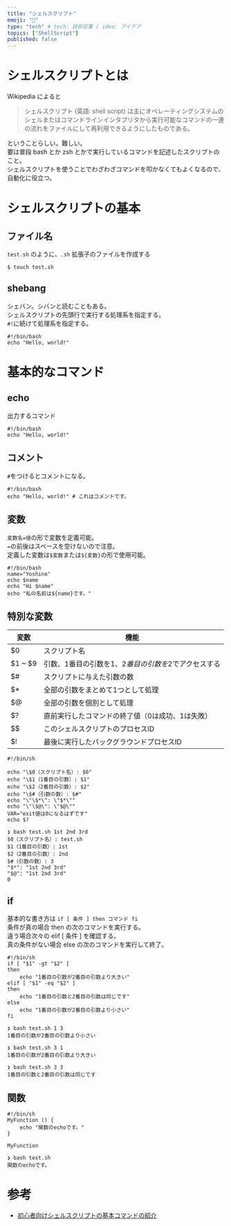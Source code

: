 ```yaml
---
title: "シェルスクリプト"
emoji: "🐚"
type: "tech" # tech: 技術記事 / idea: アイデア
topics: ["ShellScript"]
published: false
---
```

# シェルスクリプトとは
Wikipedia によると
> シェルスクリプト (英語: shell script) は主にオペレーティングシステムのシェルまたはコマンドラインインタプリタから実行可能なコマンドの一連の流れをファイルにして再利用できるようにしたものである。

ということらしい。難しい。  
要は普段 bash とか zsh とかで実行しているコマンドを記述したスクリプトのこと。  
シェルスクリプトを使うことでわざわざコマンドを叩かなくてもよくなるので、自動化に役立つ。

# シェルスクリプトの基本
## ファイル名
`test.sh` のように、`.sh` 拡張子のファイルを作成する
```shell
$ touch test.sh
```

## shebang
シェバン。シバンと読むこともある。  
シェルスクリプトの先頭行で実行する処理系を指定する。  
`#!`に続けて処理系を指定する。
```shell
#!/bin/bash
echo "Hello, world!"
```

# 基本的なコマンド
## echo
出力するコマンド
```shell
#!/bin/bash
echo "Hello, world!"
```

## コメント
`#`をつけるとコメントになる。
```shell
#!/bin/bash
echo "Hello, world!" # これはコメントです。
```

## 変数
`変数名=値`の形で変数を定義可能。  
`=`の前後はスペースを空けないので注意。  
定義した変数は`$変数`または`${変数}`の形で使用可能。
```shell
#!/bin/bash
name="Yoshino"
echo $name
echo "Hi $name"
echo "私の名前は${name}です。"
```

## 特別な変数
| 変数 | 機能 |
| --- | --- |
| $0 | スクリプト名 |
| $1 ~ $9 | 引数、1番目の引数を$1、2番目の引数を$2でアクセスする |
| $# | スクリプトに与えた引数の数 |
| $* | 全部の引数をまとめて1つとして処理 |
| $@ | 全部の引数を個別として処理 |
| $? | 直前実行したコマンドの終了値（0は成功、1は失敗） |
| $$ | このシェルスクリプトのプロセスID |
| $! | 最後に実行したバックグラウンドプロセスID |

```shell
#!/bin/sh

echo "\$0（スクリプト名）: $0"
echo "\$1（1番目の引数）: $1"
echo "\$2（2番目の引数）: $2"
echo "\$#（引数の数）: $#"
echo "\"\$*\": \"$*\""
echo "\"\$@\": \"$@\""
VAR="exit値は0になるはずです"
echo $?
```
```
❯ bash test.sh 1st 2nd 3rd
$0（スクリプト名）: test.sh
$1（1番目の引数）: 1st
$2（2番目の引数）: 2nd
$#（引数の数）: 3
"$*": "1st 2nd 3rd"
"$@": "1st 2nd 3rd"
0
```

## if
基本的な書き方は `if [ 条件 ] then コマンド fi`  
条件が真の場合 then の次のコマンドを実行する。  
違う場合次々の elif [ 条件 ] を確認する。  
真の条件がない場合 else の次のコマンドを実行して終了。

```shell
#!/bin/sh
if [ "$1" -gt "$2" ]
then 
    echo "1番目の引数が2番目の引数より大きい"
elif [ "$1" -eq "$2" ]
then
    echo "1番目の引数と2番目の引数は同じです"
else
    echo "1番目の引数が2番目の引数より小さい"
fi
```
```
❯ bash test.sh 1 3
1番目の引数が2番目の引数より小さい

❯ bash test.sh 3 1
1番目の引数が2番目の引数より大きい

❯ bash test.sh 3 3
1番目の引数と2番目の引数は同じです
```

## 関数
```shell
#!/bin/sh
MyFunction () {
    echo "関数のechoです。"
}

MyFunction
```

```
❯ bash test.sh
関数のechoです。
```

# 参考
- [初心者向けシェルスクリプトの基本コマンドの紹介](https://qiita.com/zayarwinttun/items/0dae4cb66d8f4bd2a337)